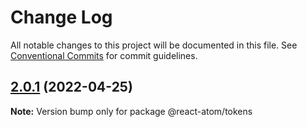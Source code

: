 # Change Log

All notable changes to this project will be documented in this file.
See [Conventional Commits](https://conventionalcommits.org) for commit guidelines.

## [2.0.1](https://github.com/react-atom/react-atom/compare/@react-atom/tokens@2.0.0...@react-atom/tokens@2.0.1) (2022-04-25)

**Note:** Version bump only for package @react-atom/tokens
